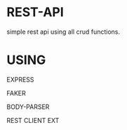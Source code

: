 # REST-API

simple rest api using all crud functions.

# USING

EXPRESS



FAKER

BODY-PARSER

REST CLIENT EXT

